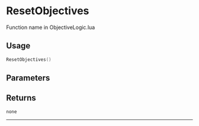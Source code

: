 # ResetObjectives
Function name in ObjectiveLogic.lua
## Usage
```lua
ResetObjectives()
```
## Parameters

## Returns
`none`

---